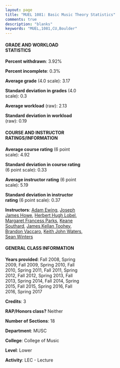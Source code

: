 ```yaml
---
layout: page
title: "MUEL 1081: Basic Music Theory Statistics"
comments: true
description: "blanks"
keywords: "MUEL,1081,CU,Boulder"
---
```

<head>
<script src="https://ajax.googleapis.com/ajax/libs/jquery/2.1.3/jquery.min.js"></script>
<script src="https://dl.dropboxusercontent.com/s/pc42nxpaw1ea4o9/highcharts.js?dl=0"></script>
<!-- <script src="../assets/js/highcharts.js"></script> -->
<style type="text/css">@font-face {
	font-family: "Bebas Neue";
	src: url(https://www.filehosting.org/file/details/544349/BebasNeue Regular.otf) format("opentype");
	}
	h1.Bebas { 
		font-family: "Bebas Neue", Verdana, Tahoma;
	}
</style>
</head>
<body>
	<div id="container" style="float: right; width: 45%; height: 88%; margin-left: 2.5%; margin-right: 2.5%;"></div>
	<script language="JavaScript">
		$(document).ready(function() {
		var chart = {type: 'column'};
		var title = {text: 'Grade Distribution'};
		var xAxis = {categories: ['A','B','C','D','F'],crosshair: true};
		var yAxis = {min: 0,title: {text: 'Percentage'}};
		var tooltip = {headerFormat: '<center><b><span style="font-size:20px">{point.key}</span></b></center>',
		               pointFormat: '<td style="padding:0"><b>{point.y:.1f}%</b></td>',
		               footerFormat: '</table>',shared: true,useHTML: true};
		var plotOptions = {column: {pointPadding: 0.0,borderWidth: 0}};  
		var credits = {enabled: false};var series= [{name: 'Percent',data: [52.35,26.37,13.44,3.93,3.91,]}];
		var json = {};
		json.chart = chart;
		json.title = title;
		json.tooltip = tooltip;
		json.xAxis = xAxis;
		json.yAxis = yAxis;  
		json.series = series;
		json.plotOptions = plotOptions;  
		json.credits = credits;
		$('#container').highcharts(json);
	});
	</script>
</body>
			   
#### GRADE AND WORKLOAD STATISTICS

**Percent withdrawn**: 3.92%

**Percent incomplete**: 0.3%

**Average grade** (4.0 scale): 3.17

**Standard deviation in grades** (4.0 scale): 0.3

**Average workload** (raw): 2.13

**Standard deviation in workload** (raw): 0.19

#### COURSE AND INSTRUCTOR RATINGS/INFORMATION

**Average course rating** (6 point scale): 4.92

**Standard deviation in course rating** (6 point scale): 0.33

**Average instructor rating** (6 point scale): 5.19

**Standard deviation in instructor rating** (6 point scale): 0.37

**Instructors**: <a href='../../instructors/Adam_Ewing'>Adam Ewing</a>, <a href='../../instructors/Joseph_James_Howe'>Joseph James Howe</a>, <a href='../../instructors/Herbert_Hugh_Lobel'>Herbert Hugh Lobel</a>, <a href='../../instructors/Margaret_Francess_Parks'>Margaret Francess Parks</a>, <a href='../../instructors/Keane_Southard'>Keane Southard</a>, <a href='../../instructors/James_Kellan_Toohey'>James Kellan Toohey</a>, <a href='../../instructors/Brandon_Vaccaro'>Brandon Vaccaro</a>, <a href='../../instructors/Keith_John_Waters'>Keith John Waters</a>, <a href='../../instructors/Sean_Winters'>Sean Winters</a>

#### GENERAL CLASS INFORMATION

**Years provided**: Fall 2008, Spring 2009, Fall 2009, Spring 2010, Fall 2010, Spring 2011, Fall 2011, Spring 2012, Fall 2012, Spring 2013, Fall 2013, Spring 2014, Fall 2014, Spring 2015, Fall 2015, Spring 2016, Fall 2016, Spring 2017

**Credits**: 3

**RAP/Honors class?** Neither

**Number of Sections**: 18

**Department**: MUSC

**College**: College of Music

**Level**: Lower

**Activity**: LEC - Lecture
